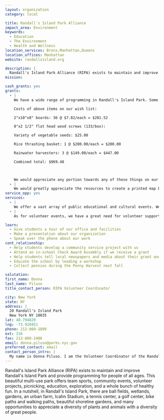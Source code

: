 ```yaml
---
layout: organization
category: local

title: Randall's Island Park Alliance
impact_area: Environment
keywords: 
  - Education
  - The Environment
  - Health and Wellness
location_services: Bronx,Manhattan,Queens
location_offices: Manhattan
website: randallsisland.org

description: |
  Randall's Island Park Alliance (RIPA) exists to maintain and improve Randall's Island Park and provide programming for people of all ages. This beautiful multi-use park offers team sports, community events, volunteer projects, picnicking, education, exploration, and a whole bunch of healthy fun. In a nutshell, in Randall's Island Park, there are ball fields, wetlands, gardens, an urban farm, Icahn Stadium, a tennis center, a golf center, bike paths and walking paths, beautiful shoreline gardens, and many opportunities to appreciate a diversity of plants and animals with a diversity of great people.
mission: 

cash_grants: yes
grants: 
  - |
    We have a wide range of programming in Randall's Island Park. Some things that we are hoping purchase the supplies to build when resources permit, are a 3 bin compost system for our urban farm, a rice thrashing basket (for harvesting rice), vegetable seeds to give to kids who come to our educational programming in the urban farm, and Rainwater harvesting systems to put at a few locations throughout Randall's Island Park to aid in the watering of the beautiful habitats.

    Costs of above items on our wish list:

    2"x10"x8" boards: 36 @ $7.82/each = $281.52

    8"x2 1/2" flat head wood screws (133/box):                                    2 boxes @ $7.98 = $15.96

    Variety of vegetable seeds: $25.00

    Rice thrashing basket: 1 @ $200.00/each = $200.00

    Rainwater harvesters: 3 @ $149.00/each = $447.00

    Combined total: $969.48

    

    We would appreciate any portion towards any of these things on our wish list.
  - |
    We would greatly appreciate the resources to create a printed map booklet, containing pictures and detailed descriptions of the diversity of areas and opportunities in Randall's Island Park. The cost of this is dependent on the number of pages and the quantity printed. If we received $1,000 towards this project, we would match the rest with funding from other sources (such as other donors).
service_opp: yes
services: 
  - |
    We offer a vast array of public educational and cultural events. We would greatly appreciate student performances to enhance our program and share your talents with the public in Randall's Island Park.
  - |
    As for volunteer events, we have a great need for volunteer support. We ask volunteers to be tree stewards, to pick up litter, to remove invasive plants that attempt to outgrow slower growing plants, and to plant native plants in a variety of habitats. It would be very beneficial to have eye catching weatherproof signs that will support these efforts for the educational benefits to the general public.

learn: 
  - Give students a tour of our office and facilities
  - Make a presentation about our organization
  - Speak over the phone about our work
cont_relationship: 
  - Help students develop a community service project with us
  - Attend an in-school Check Award Assembly if we receive a grant
  - Help students tell local newspapers and media about their grant and/or project with us
  - Educate the school by leading a workshop
  - Collect pennies during the Penny Harvest next fall

salutation: 
first_name: Donna
last_name: Piluso
title_contact_person: RIPA Volunteer Coordinator

city: New York
state: NY
address: |
  20 Randall's Island Park  
  New York NY 10035
lat: 40.794829
lng: -73.920451
phone: 212-860-1899
ext: 316
fax: 212-860-2486
email: donna.piluso@parks.nyc.gov
preferred_contact: email
contact_person_intro: |
  My name is Donna Piluso. I am the Volunteer Coordinator of the Randall's Island Park Alliance. I coordinate volunteer projects with school groups, corporate groups, non-profits, & individuals. I love working for the benefit of people, plants, and animals. I enjoy contributing towards hands-on work for the restoration and health of the environment and the well being of people. I have been working in the field of Volunteer Coordination and Environmental Education for the past twelve years. I began working with the Randall's Island Park Alliance (RIPA) last May as part of our Natural Areas Crew. RIPA brought me into my current position this February.
---
```

Randall's Island Park Alliance (RIPA) exists to maintain and improve Randall's Island Park and provide programming for people of all ages. This beautiful multi-use park offers team sports, community events, volunteer projects, picnicking, education, exploration, and a whole bunch of healthy fun. In a nutshell, in Randall's Island Park, there are ball fields, wetlands, gardens, an urban farm, Icahn Stadium, a tennis center, a golf center, bike paths and walking paths, beautiful shoreline gardens, and many opportunities to appreciate a diversity of plants and animals with a diversity of great people.